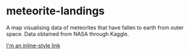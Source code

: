 # meteorite-landings
A map visualising data of meteorites that have fallen to earth from outer space. Data obtained from NASA through Kaggle.

[I'm an inline-style link](https://www.google.com)
